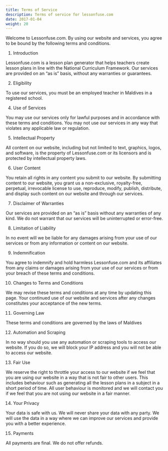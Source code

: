 ```yaml
---
title: Terms of Service
description: Terms of service for lessonfuse.com
date: 2017-01-04
weight: 20
---
```


Welcome to Lessonfuse.com. By using our website and services, you agree to be bound by the following terms and conditions.

1. Introduction

Lessonfuse.com is a lesson plan generator that helps teachers create lesson plans in line with the National Curriculum Framework. Our services are provided on an “as is” basis, without any warranties or guarantees.

2. Eligibility

To use our services, you must be an employed teacher in Maldives in a registered school.

4. Use of Services

You may use our services only for lawful purposes and in accordance with these terms and conditions. You may not use our services in any way that violates any applicable law or regulation.

5. Intellectual Property

All content on our website, including but not limited to text, graphics, logos, and software, is the property of Lessonfuse.com or its licensors and is protected by intellectual property laws.

6. User Content

You retain all rights in any content you submit to our website. By submitting content to our website, you grant us a non-exclusive, royalty-free, perpetual, irrevocable license to use, reproduce, modify, publish, distribute, and display such content on our website and through our services.

7. Disclaimer of Warranties

Our services are provided on an “as is” basis without any warranties of any kind. We do not warrant that our services will be uninterrupted or error-free.

8. Limitation of Liability

In no event will we be liable for any damages arising from your use of our services or from any information or content on our website.

9. Indemnification

You agree to indemnify and hold harmless Lessonfuse.com and its affiliates from any claims or damages arising from your use of our services or from your breach of these terms and conditions.

10. Changes to Terms and Conditions

We may revise these terms and conditions at any time by updating this page. Your continued use of our website and services after any changes constitutes your acceptance of the new terms.

11. Governing Law

These terms and conditions are governed by the laws of Maldives

12. Automation and Scraping

In no way should you use any automation or scraping tools to access our website. If you do so, we will block your IP address and you will not be able to access our website.

13. Fair Use

We reserve the right to throttle your access to our website if we feel that you are using our website in a way that is not fair to other users. This includes behaviour such as generating all the lesson plans in a subject in a short period of time. All user behaviour is monitored and we will contact you if we feel that you are not using our website in a fair manner.

14. Your Privacy

Your data is safe with us. We will never share your data with any party. We will use the data in a way where we can improve our services and provide you with a better experience.

15. Payments

All payments are final. We do not offer refunds.
